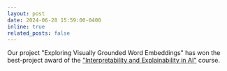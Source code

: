 ```yaml
---
layout: post
date: 2024-06-28 15:59:00-0400
inline: true
related_posts: false
---
```


Our project "Exploring Visually Grounded Word Embeddings" has won the best-project award of the ["Interpretability and Explainability in AI"](https://coursecatalogue.uva.nl/xmlpages/page/2023-2024-en/search-course/course/110133) course.